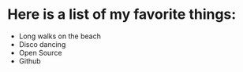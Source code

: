 # Here is a list of my favorite things:
- Long walks on the beach 
- Disco dancing 
- Open Source 
- Github 
